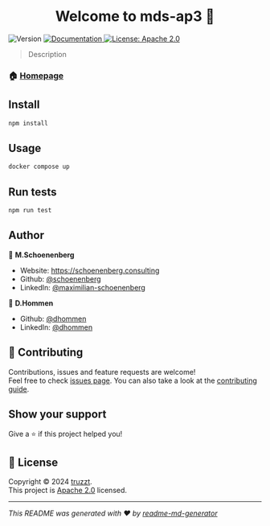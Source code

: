 <h1 align="center">Welcome to mds-ap3 👋</h1>
<p>
  <img alt="Version" src="https://img.shields.io/badge/version-0.1.0-blue.svg?cacheSeconds=2592000" />
  <a href="https://truzzt.github.io/mds-ap3/" target="_blank">
    <img alt="Documentation" src="https://img.shields.io/badge/documentation-yes-brightgreen.svg" />
  </a>
  <a href="https://github.com/truzzt/mds-ap3/blob/main/LICENSE" target="_blank">
    <img alt="License: Apache 2.0" src="https://img.shields.io/badge/License-Apache 2.0-yellow.svg" />
  </a>
</p>

> Description

### 🏠 [Homepage](https://mobility-dataspace.eu)

## Install

```sh
npm install
```

## Usage

```sh
docker compose up
```

## Run tests

```sh
npm run test
```

## Author

👤 **M.Schoenenberg**

* Website: https://schoenenberg.consulting
* Github: [@schoenenberg](https://github.com/schoenenberg)
* LinkedIn: [@maximilian-schoenenberg](https://linkedin.com/in/maximilian-schoenenberg)


👤 **D.Hommen**

* Github: [@dhommen](https://github.com/dhommen)
* LinkedIn: [@dhommen](https://www.linkedin.com/in/dhommen/)

## 🤝 Contributing

Contributions, issues and feature requests are welcome!<br />Feel free to check [issues page](https://github.com/truzzt/mds-ap3/issues). You can also take a look at the [contributing guide](https://github.com/truzzt/mds-ap3/blob/main/CONTRIBUTING).

## Show your support

Give a ⭐️ if this project helped you!

## 📝 License

Copyright © 2024 [truzzt](https://truzzt.eu).<br />
This project is [Apache 2.0](https://github.com/truzzt/mds-ap3/blob/main/LICENSE) licensed.

***
_This README was generated with ❤️ by [readme-md-generator](https://github.com/kefranabg/readme-md-generator)_
